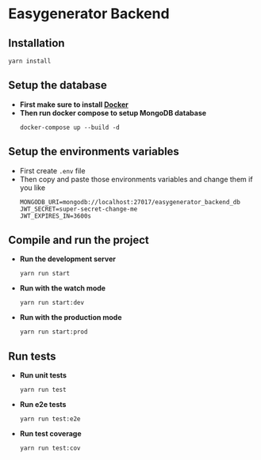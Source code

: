 # Easygenerator Backend

## Installation 
```shell
yarn install
```

## Setup the database
- **First make sure to install [Docker](https://docs.docker.com/install/)**
- **Then run docker compose to setup MongoDB database**
    ```shell
    docker-compose up --build -d
    ```

## Setup the environments variables
- First create `.env` file
- Then copy and paste those environments variables and change them if you like
    ```dotenv
    MONGODB_URI=mongodb://localhost:27017/easygenerator_backend_db
    JWT_SECRET=super-secret-change-me
    JWT_EXPIRES_IN=3600s
    ```

## Compile and run the project
- **Run the development server**
    ```shell
    yarn run start
    ```
- **Run with the watch mode**
    ```shell
    yarn run start:dev
    ```
- **Run with the production mode**
    ```shell
    yarn run start:prod
    ```

## Run tests
- **Run unit tests**
    ```shell
    yarn run test
    ```
- **Run e2e tests**
    ```shell
    yarn run test:e2e
    ```
- **Run test coverage**
    ```shell
    yarn run test:cov
    ```
